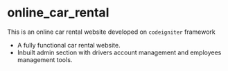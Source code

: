# online_car_rental
This is an online car rental website developed on `codeigniter` framework
* A fully functional car rental website.
* Inbuilt admin section with drivers account management and employees management tools.

